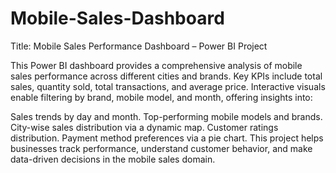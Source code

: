 # Mobile-Sales-Dashboard

Title: Mobile Sales Performance Dashboard – Power BI Project

This Power BI dashboard provides a comprehensive analysis of mobile sales performance across different cities and brands. Key KPIs include total sales, quantity sold, total transactions, and average price. Interactive visuals enable filtering by brand, mobile model, and month, offering insights into:

Sales trends by day and month.
Top-performing mobile models and brands.
City-wise sales distribution via a dynamic map.
Customer ratings distribution.
Payment method preferences via a pie chart.
This project helps businesses track performance, understand customer behavior, and make data-driven decisions in the mobile sales domain.
